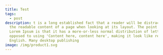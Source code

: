 ```yaml
---
title: Test
tags:
  - post
description: t is a long established fact that a reader will be distracted by
  the readable content of a page when looking at its layout. The point of using
  Lorem Ipsum is that it has a more-or-less normal distribution of letters, as
  opposed to using 'Content here, content here', making it look like readable
  English. Many desktop publishing
image: /img/product1.svg
---
```

